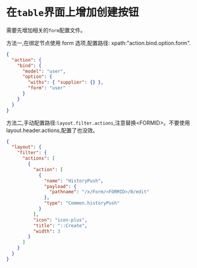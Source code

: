 # 在`table`界面上增加创建按钮

需要先增加相关的`form`配置文件。

方法一,在绑定节点使用 form 选项,配置路径:
xpath:"action.bind.option.form".

```json
{
  "action": {
    "bind": {
      "model": "user",
      "option": {
        "withs": { "supplier": {} },
        "form": "user"
      }
    }
  }
}
```

方法二,手动配置路径:`layout.filter.actions`,注意替换\<FORMID\>。不要使用 layout.header.actions,配置了也没效。

```json
{
  "layout": {
    "filter": {
      "actions": [
        {
          "action": [
            {
              "name": "HistoryPush",
              "payload": {
                "pathname": "/x/Form/<FORMID>/0/edit"
              },
              "type": "Common.historyPush"
            }
          ],
          "icon": "icon-plus",
          "title": "::Create",
          "width": 3
        }
      ]
    }
  }
}
```
